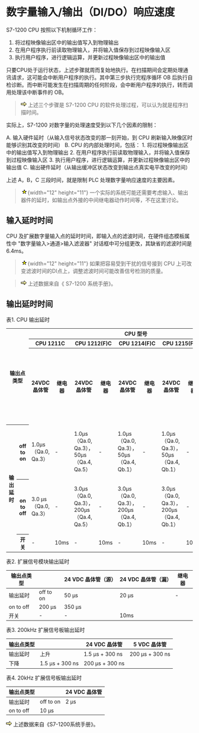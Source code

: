 # 数字量输入/输出（DI/DO）响应速度

S7-1200 CPU 按照以下机制循环工作：

1.  将过程映像输出区中的输出值写入到物理输出
2.  在用户程序执行前读取物理输入，并将输入值保存到过程映像输入区
3.  执行用户程序，进行逻辑运算，并更新过程映像输出区中的输出值

只要CPU处于运行状态，上述步骤就周而复始地执行。在扫描期间会定期处理通讯请求，这可能会中断用户程序的执行。其中第三步执行完程序循环
OB
后执行自检诊断。而中断可能发生在扫描周期的任何阶段，会中断用户程序的执行，转而调用处理该中断事件的
OB。

> ![](images/2.gif) 上述三个步骤是 S7-1200 CPU
> 的软件处理过程，可以认为就是程序扫描时间。

实际上，S7-1200 对数字量的处理速度受到以下几个因素的限制：

A.  输入硬件延时（从输入信号状态改变的那一刻开始，到 CPU
    刷新输入映像区时能够识别其改变的时间）
B.  CPU 的内部处理时间，包括：
    1.  将过程映像输出区中的输出值写入到物理输出
    2.  在用户程序执行前读取物理输入，并将输入值保存到过程映像输入区
    3.  执行用户程序，进行逻辑运算，并更新过程映像输出区中的输出值
C.  输出硬件延时（从输出缓冲区状态改变到输出点真实电平改变的时间）

上述 A，B，C 三段时间，就是限制 PLC 处理数字量响应速度的主要因素。

> ![](images/6.gif){width="12" height="11"}
> 一个实际的系统可能还需要考虑输入、输出器件的延时，如输出点外接的中间继电器动作时间等，不在这里讨论。

## 输入延时时间

CPU
及扩展数字量输入点的延时时间，即输入点的滤波时间，在硬件组态模板属性中
"数字量输入\>通道\>输入滤波器"
对话框中可分组更改，其缺省的滤波时间是6.4ms。

> ![](images/6.gif){width="12" height="11"} 如果把容易受到干扰的信号接到
> CPU 上可改变滤波时间的DI点上，调整滤波时间可能改善信号检测的质量。

> ![](images/2.gif) 上述数据来自《 S7-1200
> 系统手册》。

## 输出延时时间

表1. CPU 输出延时

<table width="1400" data-border="1">
<colgroup>
<col style="width: 8%" />
<col style="width: 8%" />
<col style="width: 8%" />
<col style="width: 8%" />
<col style="width: 8%" />
<col style="width: 8%" />
<col style="width: 8%" />
<col style="width: 8%" />
<col style="width: 8%" />
<col style="width: 8%" />
<col style="width: 8%" />
<col style="width: 8%" />
</colgroup>
<tbody>
<tr>
<th colspan="2" rowspan="3" scope="col">输出点类型</th>
<th colspan="10" scope="col">CPU 型号</th>
</tr>
<tr>
<th colspan="2" scope="col">CPU 1211C</th>
<th colspan="2" scope="col">CPU 1212(F)C</th>
<th colspan="2" scope="col">CPU 1214(F)C</th>
<th colspan="2" scope="col">CPU 1215(F)C</th>
<th colspan="2" scope="col">CPU 1217C</th>
</tr>
<tr>
<th width="146" scope="col">24VDC 晶体管</th>
<th width="64" scope="col">继电器</th>
<th width="154" scope="col">24VDC 晶体管</th>
<th width="65" scope="col">继电器</th>
<th width="157" scope="col">24VDC 晶体管</th>
<th width="62" scope="col">继电器</th>
<th width="160" scope="col">24VDC 晶体管</th>
<th width="60" scope="col">继电器</th>
<th width="120" scope="col">Qa.4 to Qb.1</th>
<th width="160" scope="col"><p>差分输出点<br />
Qa.0 到 Qa.3<br />
（.0+ 0- 到 .3+ .3-）</p></th>
</tr>
&#10;<tr>
<th rowspan="3" width="55" scope="row">输出延时</th>
<th width="73" scope="row">off to on</th>
<td><p>1.0μs（Qa.0, Qa.3）</p></td>
<td><div data-align="center">
-
</div></td>
<td><p>1.0μs（Qa.0, Qa.3），<br />
50μs（Qa.4, Qa.5）</p></td>
<td><div data-align="center">
-
</div></td>
<td><p>1.0μs（Qa.0, Qa.3），<br />
50μs（Qa.4, Qb.1）</p></td>
<td><p>-</p></td>
<td><p>1.0μs（Qa.0, Qa.3），<br />
50μs（Qa.4, Qb.1）</p></td>
<td>-</td>
<td><div data-align="center">
1.0μs
</div></td>
<td width="160">100ns</td>
</tr>
<tr>
<th scope="row">on to off</th>
<td><div data-align="center">
3.0 μs（Qa.0, Qa.3）
</div></td>
<td><div data-align="center">
-
</div></td>
<td><div data-align="center">
<p>3.0μs（Qa.0, Qa.3），<br />
200μs（Qa.4, Qa.5）</p>
</div></td>
<td><div data-align="center">
-
</div></td>
<td>3.0μs（Qa.0, Qa.3），<br />
200μs（Qa.4, Qb.1）</td>
<td><div data-align="center">
-
</div></td>
<td><p>3.0μs（Qa.0, Qa.3），<br />
200μs（Qa.4, Qb.1）</p></td>
<td>-</td>
<td><div data-align="center">
3.0μs
</div></td>
<td width="160">100ns</td>
</tr>
<tr>
<th height="24">开关</th>
<td><div data-align="center">
-
</div></td>
<td><div data-align="center">
10ms
</div></td>
<td><div data-align="center">
-
</div></td>
<td><div data-align="center">
10ms
</div></td>
<td>-</td>
<td><div data-align="center">
10ms
</div></td>
<td>-</td>
<td>10ms</td>
<td><div data-align="center">
-
</div></td>
<td width="160">-</td>
</tr>
</tbody>
</table>

表2. 扩展信号模块输出延时

| 输出点类型 |     | 24 VDC 晶体管（源） | 24 VDC 晶体管（漏） | 继电器 |
| --- | --- | --- | --- | --- |
| 输出延时 | off to on | 50 μs | 20 μs | -   |
| on to off | 200 μs | 350 μs |
| 开关  | -   | -   | 10ms |

表3\. 200kHz 扩展信号板输出延时

| 输出点类型 |     | 24 VDC 晶体管 | 5 VDC 晶体管 |
| --- | --- | --- | --- |
| 输出延时 | 上升  | 1.5 μs + 300 ns | 200 μs + 300 ns |
| 下降  | 1.5 μs + 300 ns | 200 μs + 300 ns |

表4\. 20kHz 扩展信号板输出延时

| 输出点类型 |     | 24 VDC 晶体管 |
| --- | --- | --- |
| 输出延时 | off to on | 2 μs |
| on to off | 10 μs |

![](images/2.gif) 上述数据来自《S7-1200系统手册》。
